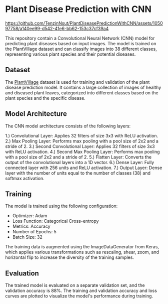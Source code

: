 # Plant Disease Prediction with CNN



https://github.com/TenzinNsut/PlantDiseasePredictionWithCNN/assets/105097758/a140ee99-d542-41e6-bb62-153c37cf39a4



This repository contain a Convolutional Neural Network (CNN) model for predicting plant diseases based on input images. The model is trained on the PlantVillage dataset and can classify images into 38 different classes, representing various plant species and their potential diseases.

## Dataset
The [PlantVillage](https://www.kaggle.com/datasets/abdallahalidev/plantvillage-dataset) dataset is used for training and validation of the plant disease prediction model. It contains a large collection of images of healthy and diseased plant leaves, categorized into different classes based on the plant species and the specific disease.

## Model Architecture
The CNN model architecture consists of the following layers:

1.) Convolutional Layer: Applies 32 filters of size 3x3 with ReLU activation.
2.) Max Pooling Layer: Performs max pooling with a pool size of 2x2 and a stride of 2.
3.) Second Convolutional Layer: Applies 32 filters of size 3x3 with ReLU activation.
4.) Second Max Pooling Layer: Performs max pooling with a pool size of 2x2 and a stride of 2.
5.) Flatten Layer: Converts the output of the convolutional layers into a 1D vector.
6.) Dense Layer: Fully connected layer with 256 units and ReLU activation.
7.) Output Layer: Dense layer with the number of units equal to the number of classes (38) and softmax activation.

## Training
The model is trained using the following configuration:

- Optimizer: Adam
- Loss Function: Categorical Cross-entropy
- Metrics: Accuracy
- Number of Epochs: 5
- Batch Size: 32

The training data is augmented using the ImageDataGenerator from Keras, which applies various transformations such as rescaling, shear, zoom, and horizontal flip to increase the diversity of the training samples.

## Evaluation
The trained model is evaluated on a separate validation set, and the validation accuracy is 88%. The training and validation accuracy and loss curves are plotted to visualize the model's performance during training.
